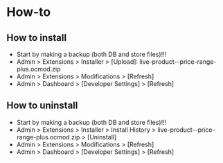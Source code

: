 # How-to

## How to install
* Start by making a backup (both DB and store files)!!!
* Admin > Extensions > Installer > [Upload]: live-product--price-range-plus.ocmod.zip
* Admin > Extensions > Modifications > [Refresh]
* Admin > Dashboard > [Developer Settings] > [Refresh]

## How to uninstall
* Start by making a backup (both DB and store files)!!!
* Admin > Extensions > Installer > Install History > live-product--price-range-plus.ocmod.zip > [Uninstall]
* Admin > Extensions > Modifications > [Refresh]
* Admin > Dashboard > [Developer Settings] > [Refresh]
